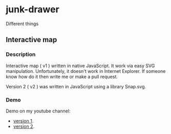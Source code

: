 # junk-drawer
Different things

## Interactive map

### Description
Interactive map ( v1 ) written in native JavaScript. It work via easy SVG manipulation. Unfortunately, it doesn't work in Internet Explorer. If someone know how do it then write me or make a pull request.

Version 2 ( v2 ) was written in JavaScript using a library Snap.svg.

### Demo
Demo on my youtube channel:
- [version 1](https://youtu.be/J5P-4pHzh6E).
- [version 2](https://youtu.be/PLgkDVAbYQk).